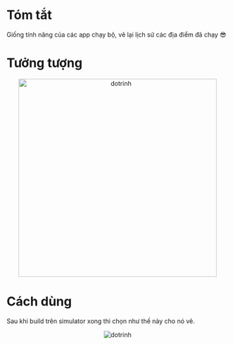 # Tóm tắt
Giống tính năng của các app chạy bộ, vẽ lại lịch sử các địa điểm đã chạy 😎
# Tưởng tượng
<p align="center">
  <img src="https://user-images.githubusercontent.com/8064517/161900359-3847f293-b8ed-41e6-9e90-7c696088f82a.png" width="450" title="dotrinh">
</p>

# Cách dùng
Sau khi build trên simulator xong thì chọn như thế này cho nó vẽ.
<p align="center">
  <img src="https://user-images.githubusercontent.com/8064517/161900529-c54bea5c-091a-4766-9377-d2f25ee1973b.png" title="dotrinh">
</p>

